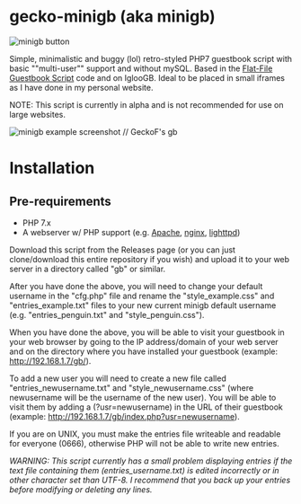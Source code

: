 # gecko-minigb (aka minigb)

![minigb button](https://github.com/ThatRoboticFish/minigb/blob/main/img/minigb.gif?raw=true)

Simple, minimalistic and buggy (lol) retro-styled PHP7 guestbook script with basic ""multi-user"" support and without mySQL. Based in the [Flat-File Guestbook Script](https://github.com/taufik-nurrohman/flat-file-guestbook) code and on IglooGB. Ideal to be placed in small iframes as I have done in my personal website.

NOTE: This script is currently in alpha and is not recommended for use on large websites.

![minigb example screenshot // GeckoF's gb](https://geckof.dimension.sh/img/misc/2022-12-27_181517.png)

# Installation

## Pre-requirements

* PHP 7.x
* A webserver w/ PHP support (e.g. [Apache](https://httpd.apache.org/), [nginx](https://nginx.org/), [lighttpd](https://lighttpd.net/))

Download this script from the Releases page (or you can just clone/download this entire repository if you wish) and upload it to your web server in a directory called "gb" or similar.

After you have done the above, you will need to change your default username in the "cfg.php" file and rename the "style_example.css" and "entries_example.txt" files to your new current minigb default username (e.g. "entries_penguin.txt" and "style_penguin.css").

When you have done the above, you will be able to visit your guestbook in your web browser by going to the IP address/domain of your web server and on the directory where you have installed your guestbook (example: http://192.168.1.7/gb/).

To add a new user you will need to create a new file called "entries_newusername.txt" and "style_newusername.css" (where newusername will be the username of the new user). You will be able to visit them by adding a (?usr=newusername) in the URL of their guestbook (example: http://192.168.1.7/gb/index.php?usr=newusername).

If you are on UNIX, you must make the entries file writeable and readable for everyone (0666), otherwise PHP will not be able to write new entries.

*WARNING: This script currently has a small problem displaying entries if the text file containing them (entries_username.txt) is edited incorrectly or in other character set than UTF-8. I recommend that you back up your entries before modifying or deleting any lines.*
